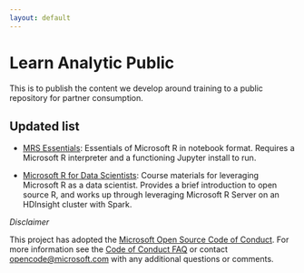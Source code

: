 ```yaml
---
layout: default
---
```


# Learn Analytic Public
This is to publish the content we develop around training to a public repository for partner consumption.

## Updated list

- [MRS Essentials](https://github.com/Azure/MRS_Essentials): Essentials of Microsoft R in notebook format. Requires a Microsoft R interpreter and a functioning Jupyter install to run.

- [Microsoft R for Data Scientists](https://github.com/Azure/mr4ds): Course materials for leveraging Microsoft R as a data scientist. Provides a brief introduction to open source R, and works up through leveraging Microsoft R Server on an HDInsight cluster with Spark.

*Disclaimer*

This project has adopted the [Microsoft Open Source Code of Conduct](https://opensource.microsoft.com/codeofconduct/). For more information see the [Code of Conduct FAQ](https://opensource.microsoft.com/codeofconduct/faq/) or contact [opencode@microsoft.com](mailto:opencode@microsoft.com) with any additional questions or comments.